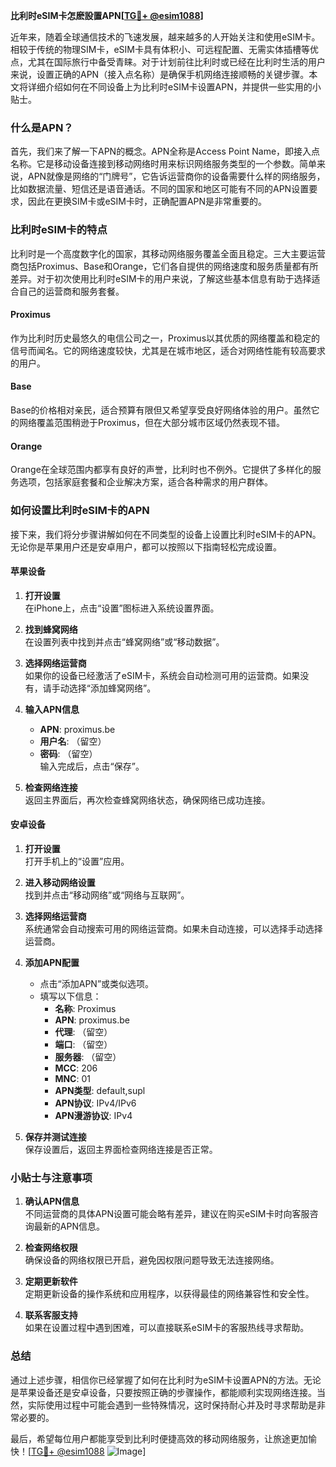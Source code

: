 **比利时eSIM卡怎麽設置APN[[TG💪+ @esim1088](https://t.me/s/esim1088)]**

近年来，随着全球通信技术的飞速发展，越来越多的人开始关注和使用eSIM卡。相较于传统的物理SIM卡，eSIM卡具有体积小、可远程配置、无需实体插槽等优点，尤其在国际旅行中备受青睐。对于计划前往比利时或已经在比利时生活的用户来说，设置正确的APN（接入点名称）是确保手机网络连接顺畅的关键步骤。本文将详细介绍如何在不同设备上为比利时eSIM卡设置APN，并提供一些实用的小贴士。

### 什么是APN？

首先，我们来了解一下APN的概念。APN全称是Access Point Name，即接入点名称。它是移动设备连接到移动网络时用来标识网络服务类型的一个参数。简单来说，APN就像是网络的“门牌号”，它告诉运营商你的设备需要什么样的网络服务，比如数据流量、短信还是语音通话。不同的国家和地区可能有不同的APN设置要求，因此在更换SIM卡或eSIM卡时，正确配置APN是非常重要的。

### 比利时eSIM卡的特点

比利时是一个高度数字化的国家，其移动网络服务覆盖全面且稳定。三大主要运营商包括Proximus、Base和Orange，它们各自提供的网络速度和服务质量都有所差异。对于初次使用比利时eSIM卡的用户来说，了解这些基本信息有助于选择适合自己的运营商和服务套餐。

#### Proximus
作为比利时历史最悠久的电信公司之一，Proximus以其优质的网络覆盖和稳定的信号而闻名。它的网络速度较快，尤其是在城市地区，适合对网络性能有较高要求的用户。

#### Base
Base的价格相对亲民，适合预算有限但又希望享受良好网络体验的用户。虽然它的网络覆盖范围稍逊于Proximus，但在大部分城市区域仍然表现不错。

#### Orange
Orange在全球范围内都享有良好的声誉，比利时也不例外。它提供了多样化的服务选项，包括家庭套餐和企业解决方案，适合各种需求的用户群体。

### 如何设置比利时eSIM卡的APN

接下来，我们将分步骤讲解如何在不同类型的设备上设置比利时eSIM卡的APN。无论你是苹果用户还是安卓用户，都可以按照以下指南轻松完成设置。

#### 苹果设备

1. **打开设置**  
   在iPhone上，点击“设置”图标进入系统设置界面。

2. **找到蜂窝网络**  
   在设置列表中找到并点击“蜂窝网络”或“移动数据”。

3. **选择网络运营商**  
   如果你的设备已经激活了eSIM卡，系统会自动检测可用的运营商。如果没有，请手动选择“添加蜂窝网络”。

4. **输入APN信息**  
   - **APN**: proximus.be  
   - **用户名**: （留空）  
   - **密码**: （留空）  
   输入完成后，点击“保存”。

5. **检查网络连接**  
   返回主界面后，再次检查蜂窝网络状态，确保网络已成功连接。

#### 安卓设备

1. **打开设置**  
   打开手机上的“设置”应用。

2. **进入移动网络设置**  
   找到并点击“移动网络”或“网络与互联网”。

3. **选择网络运营商**  
   系统通常会自动搜索可用的网络运营商。如果未自动连接，可以选择手动选择运营商。

4. **添加APN配置**  
   - 点击“添加APN”或类似选项。
   - 填写以下信息：
     - **名称**: Proximus  
     - **APN**: proximus.be  
     - **代理**: （留空）  
     - **端口**: （留空）  
     - **服务器**: （留空）  
     - **MCC**: 206  
     - **MNC**: 01  
     - **APN类型**: default,supl  
     - **APN协议**: IPv4/IPv6  
     - **APN漫游协议**: IPv4  

5. **保存并测试连接**  
   保存设置后，返回主界面检查网络连接是否正常。

### 小贴士与注意事项

1. **确认APN信息**  
   不同运营商的具体APN设置可能会略有差异，建议在购买eSIM卡时向客服咨询最新的APN信息。

2. **检查网络权限**  
   确保设备的网络权限已开启，避免因权限问题导致无法连接网络。

3. **定期更新软件**  
   定期更新设备的操作系统和应用程序，以获得最佳的网络兼容性和安全性。

4. **联系客服支持**  
   如果在设置过程中遇到困难，可以直接联系eSIM卡的客服热线寻求帮助。

### 总结

通过上述步骤，相信你已经掌握了如何在比利时为eSIM卡设置APN的方法。无论是苹果设备还是安卓设备，只要按照正确的步骤操作，都能顺利实现网络连接。当然，实际使用过程中可能会遇到一些特殊情况，这时保持耐心并及时寻求帮助是非常必要的。

最后，希望每位用户都能享受到比利时便捷高效的移动网络服务，让旅途更加愉快！[[TG💪+ @esim1088](https://t.me/s/esim1088) ![Image](https://i.postimg.cc/4NQfJmqS/Snipaste-2025-05-13-00-14-12.png)]